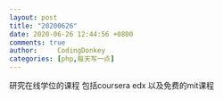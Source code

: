 ```yaml
---
layout: post
title: "20200626"
date: 2020-06-26 12:44:56 +0800
comments: true
author:     CodingDonkey
categories: [php,每天写一点]
---
```


研究在线学位的课程
包括coursera edx 以及免费的mit课程


